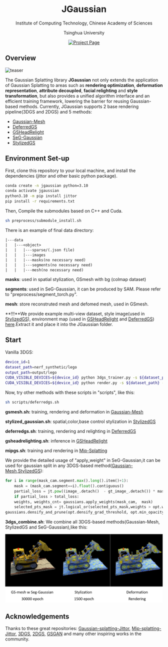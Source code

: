 <div align="center">
<h1>JGaussian</h1>
    <p>Institute of Computing Technology, Chinese Academy of Sciences</p>
	<p>Tsinghua University</p>

<a href="http://www.geometrylearning.com/JittorGL"><img src="https://img.shields.io/badge/Project_Page-green" alt="Project Page"></a>
</div>

## Overview

![teaser](assets/teaser.png)

The Gaussian Splatting library **JGaussian** not only extends the application of Gaussian Splatting to areas such as **rendering optimization**, **deformation representation**, **attribute decoupled**, **facial relighting** and **style transformation**, but also provides a unified algorithm interface and an efficient training framework, lowering the barrier for reusing Gaussian-based methods. Currently, JGaussian supports 2 base rendering pipeline(3DGS and 2DGS) and 5 methods: 

- [Gaussian-Mesh](https://dl.acm.org/doi/10.1145/3687756)
- [DeferredGS](https://ieeexplore.ieee.org/document/10964878)
- [GSHeadRelight](https://dl.acm.org/doi/10.1145/3721238.3730614)
- [SeG-Gaussian](https://ieeexplore.ieee.org/document/11184660)
- [StylizedGS](https://ieeexplore.ieee.org/document/11143957)


## Environment Set-up

First, clone this repository to your local machine, and install the dependencies (jittor and other basic python package). 

```bash
conda create -n jgaussian python=3.10
conda activate jgaussian
python3.10 -m pip install jittor
pip install -r requirements.txt
```

Then, Compile the submodules based on C++ and Cuda. 

```bash
sh preprocess/submodule_install.sh 
```

There is an example of final data directory:

```
|---data
|   |---<object>
|   |   |---sparse/(.json file)
|   |   |---images
|   |   |---masks(no necessary need)
|   |   |---segments(no necessary need)
|   |   |---mesh(no necessary need)
```

**masks**: used in spatial stylization, GSmesh with bg (colmap dataset)

**segments**: used in SeG-Gaussian, it can be produced by SAM. Please refer to "preprocess/segment_torch.py".

**mesh**:  store reconstruted mesh and defomed mesh, used in GSmesh.



**!!!**We provide example multi-view dataset, style image(used in [StylizedGS](https://ieeexplore.ieee.org/document/11143957)), environment map (used in [GSHeadRelight](https://dl.acm.org/doi/10.1145/3721238.3730614) and [DeferredGS](https://ieeexplore.ieee.org/document/10964878))  [here](https://drive.google.com/file/d/1x_p2q0OtfMwCs3DQ_Wgg6d3bw_CTH9mb/view?usp=drive_link).Extract it and place it into the JGaussian folder.

## Start

Vanilla 3DGS:

```bash
device_id=1
dataset_path=nerf_synthetic/lego
output_path=output/lego
CUDA_VISIBLE_DEVICES=${device_id} python 3dgs_trainer.py -s ${dataset_path} -m ${output_path} 
CUDA_VISIBLE_DEVICES=${device_id} python render.py -s ${dataset_path} -m ${output_path}
```



Now, try other methods with these scripts in "scripts", like this:

```bash
sh scripts/deferredgs.sh
```

**gsmesh.sh:** training, rendering and deformation in [Gaussian-Mesh](https://dl.acm.org/doi/10.1145/3687756)

**stylized_gaussian.sh**: spatial,color,base control stylization in [StylizedGS](https://ieeexplore.ieee.org/document/11143957)

**deferredgs.sh**: training, rendering and relighting in [DeferredGS](https://ieeexplore.ieee.org/document/10964878)

**gsheadrelighting.sh**: inference in [GSHeadRelight](https://dl.acm.org/doi/10.1145/3721238.3730614)

**mipgs.sh**: training and rendering in [Mip-Splatting](https://arxiv.org/abs/2311.16493)


We provide the detailed usage of "apply_weight" in SeG-Gaussian,it can be used for gaussian split in any 3DGS-based method([Gaussian-Mesh](https://dl.acm.org/doi/10.1145/3687756),[StylizedGS](https://ieeexplore.ieee.org/document/11143957)):

```python
for i in range(mask_cam.segment.max().long().item()+1):
	mask = (mask_cam.segment==i).float().contiguous()
	partial_loss = jt.pow((image_.detach()  - gt_image_.detach()) * mask,2).sum(0).sqrt().sum() / mask.sum()
	if partial_loss > total_loss:
	weights, weights_cnt= gaussians.apply_weights(mask_cam,  mask)
	selected_pts_mask = jt.logical_or(selected_pts_mask,weights > opt.weight_th)
gaussians.densify_and_prune(opt.densify_grad_threshold, opt.min_opacity, scene.cameras_extent, size_threshold,selected_pts_mask=selected_pts_mask)
```



**3dgs_combine.sh**: We combine all 3DGS-based methods(Gaussian-Mesh, StylizedGS and SeG-Gaussian),like this:

![3DGScombination](assets/3DGScombination.png)

## Acknowledgements

Thanks to these great repositories: [Gaussian-splatting-Jittor](https://github.com/otakuxiang/gaussian-splatting-jittor.git), [Mip-splatting-Jittor](https://github.com/lishaobingdong/mip-splatting-jittor.git), [3DGS](https://github.com/graphdeco-inria/gaussian-splatting/), [2DGS]( https://github.com/hbb1/2d-gaussian-splatting), [GSGAN](https://github.com/hse1032/GSGAN) and many other inspiring works in the community.

